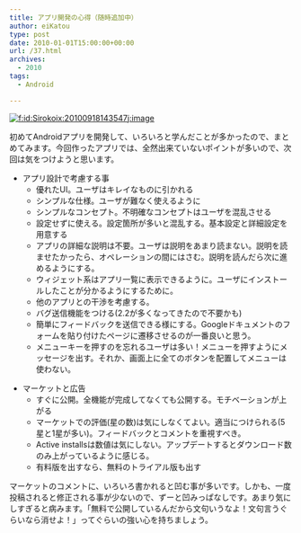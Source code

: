 ```yaml
---
title: アプリ開発の心得（随時追加中）
author: eiKatou
type: post
date: 2010-01-01T15:00:00+00:00
url: /37.html
archives:
  - 2010
tags:
  - Android

---
```

<div class="section">
  <p>
    <a href="http://f.hatena.ne.jp/Sirokoix/20100918143547" class="hatena-fotolife" target="_blank"><img src="http://cdn-ak.f.st-hatena.com/images/fotolife/S/Sirokoix/20100918/20100918143547.jpg" alt="f:id:Sirokoix:20100918143547j:image" title="f:id:Sirokoix:20100918143547j:image" class="hatena-fotolife" /></a>
  </p>
  
  <p>
    初めてAndroidアプリを開発して、いろいろと学んだことが多かったので、まとめてみます。今回作ったアプリでは、全然出来ていないポイントが多いので、次回は気をつけようと思います。
  </p>
  
  <ul>
    <li>
      アプリ設計で考慮する事 <ul>
        <li>
          優れたUI。ユーザはキレイなものに引かれる
        </li>
        <li>
          シンプルな仕様。ユーザが難なく使えるように
        </li>
        <li>
          シンプルなコンセプト。不明確なコンセプトはユーザを混乱させる
        </li>
        <li>
          設定せずに使える。設定箇所が多いと混乱する。基本設定と詳細設定を用意する
        </li>
        <li>
          アプリの詳細な説明は不要。ユーザは説明をあまり読まない。説明を読ませたかったら、オペレーションの間にはさむ。説明を読んだら次に進めるようにする。
        </li>
        <li>
          ウィジェット系はアプリ一覧に表示できるように。ユーザにインストールしたことが分かるようにするために。
        </li>
        <li>
          他のアプリとの干渉を考慮する。
        </li>
        <li>
          バグ送信機能をつける(2.2が多くなってきたので不要かも)
        </li>
        <li>
          簡単にフィードバックを送信できる様にする。Googleドキュメントのフォームを貼り付けたページに遷移させるのが一番良いと思う。
        </li>
        <li>
          メニューキーを押すのを忘れるユーザは多い！メニューを押すようにメッセージを出す。それか、画面上に全てのボタンを配置してメニューは使わない。
        </li>
      </ul>
    </li>
  </ul>
  
  <ul>
    <li>
      マーケットと広告 <ul>
        <li>
          すぐに公開。全機能が完成してなくても公開する。モチベーションが上がる
        </li>
        <li>
          マーケットでの評価(星の数)は気にしなくてよい。適当につけられる(5星と1星が多い)。フィードバックとコメントを重視すべき。
        </li>
        <li>
          Active installsは数値は気にしない。アップデートするとダウンロード数のみ上がっているように感じる。
        </li>
        <li>
          有料版を出すなら、無料のトライアル版も出す
        </li>
      </ul>
    </li>
  </ul>
  
  <p>
    マーケットのコメントに、いろいろ書かれると凹む事が多いです。しかも、一度投稿されると修正される事が少ないので、ずーと凹みっぱなしです。あまり気にしすぎると病みます。「無料で公開しているんだから文句いうなよ！文句言うぐらいなら消せよ！」ってぐらいの強い心を持ちましょう。
  </p>
</div>
